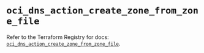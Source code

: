 # `oci_dns_action_create_zone_from_zone_file`

Refer to the Terraform Registry for docs: [`oci_dns_action_create_zone_from_zone_file`](https://registry.terraform.io/providers/oracle/oci/7.19.0/docs/resources/dns_action_create_zone_from_zone_file).
